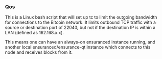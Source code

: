### Qos ###

This is a Linux bash script that will set up tc to limit the outgoing bandwidth for connections to the Bitcoin network. It limits outbound TCP traffic with a source or destination port of 22040, but not if the destination IP is within a LAN (defined as 192.168.x.x).

This means one can have an always-on ensuranced instance running, and another local ensuranced/ensurance-qt instance which connects to this node and receives blocks from it.
